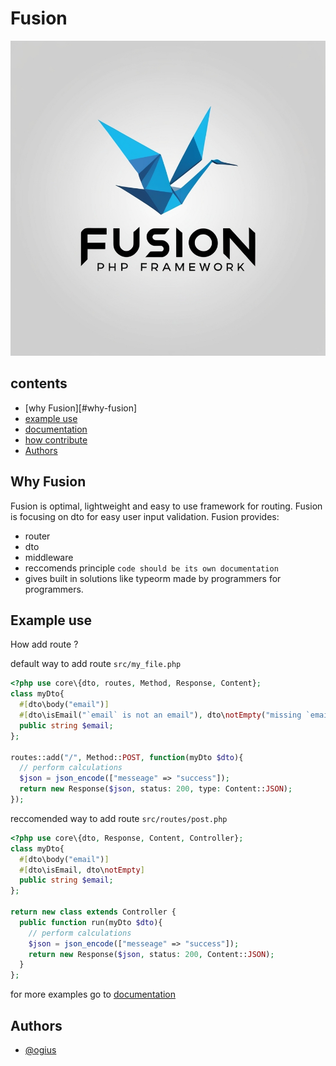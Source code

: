 # Fusion

![fusion logo](./readme/img/logo_bg.jpg)

## contents
- [why Fusion][#why-fusion]
- [example use](#example-use)
- [documentation](./readme/README.md)
- [how contribute](./readme/contribution.README.md)
- [Authors](#Authors)

## Why Fusion
Fusion is optimal, lightweight and easy to use framework for routing.
Fusion is focusing on dto for easy user input validation.
Fusion provides:
- router
- dto
- middleware
- reccomends principle `code should be its own documentation`
- gives built in solutions like typeorm
made by programmers for programmers.

## Example use
How add route ?

default way to add route
`src/my_file.php`
```php
<?php use core\{dto, routes, Method, Response, Content};
class myDto{
  #[dto\body("email")]
  #[dto\isEmail("`email` is not an email"), dto\notEmpty("missing `email` in body")]
  public string $email;
};

routes::add("/", Method::POST, function(myDto $dto){
  // perform calculations
  $json = json_encode(["messeage" => "success"]);
  return new Response($json, status: 200, type: Content::JSON);
});
```

reccomended way to add route
`src/routes/post.php`
```php
<?php use core\{dto, Response, Content, Controller};
class myDto{
  #[dto\body("email")]
  #[dto\isEmail, dto\notEmpty]
  public string $email;
};

return new class extends Controller {
  public function run(myDto $dto){
    // perform calculations
    $json = json_encode(["messeage" => "success"]);
    return new Response($json, status: 200, Content::JSON);
  }
};
```

for more examples go to [documentation](./readme/README.md)

## Authors
- [@ogius](https://www.github.com/ogiusek)
